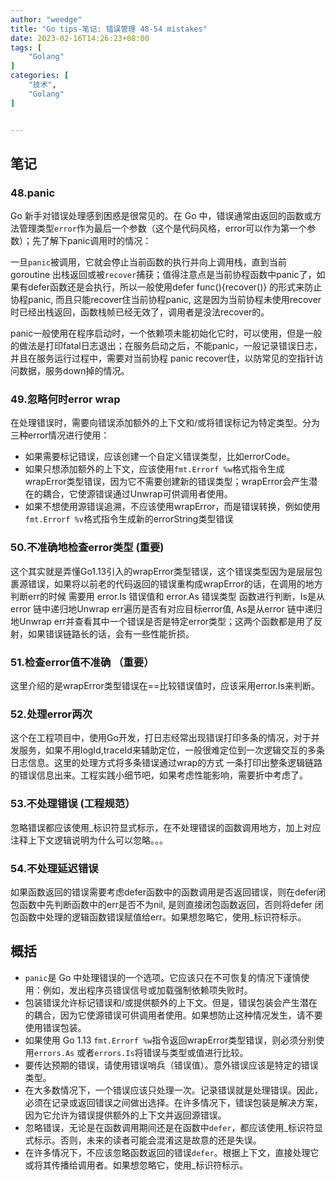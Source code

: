 ```yaml
---
author: "weedge"
title: "Go tips-笔记: 错误管理 48-54 mistakes"
date: 2023-02-16T14:26:23+08:00
tags: [
	"Golang"
]
categories: [
	"技术",
    "Golang"
]


---
```




## 笔记

### 48.panic

Go 新手对错误处理感到困惑是很常见的。在 Go 中，错误通常由返回的函数或方法管理类型`error`作为最后一个参数（这个是代码风格，error可以作为第一个参数）；先了解下panic调用时的情况：

一旦`panic`被调用，它就会停止当前函数的执行并向上调用栈，直到当前 goroutine 出栈返回或被`recover`捕获；值得注意点是当前协程函数中panic了，如果有defer函数还是会执行，所以一般使用defer func(){recover()} 的形式来防止协程panic,  而且只能recover住当前协程panic, 这是因为当前协程未使用recover时已经出栈返回，函数栈帧已经无效了，调用者是没法recover的。

panic一般使用在程序启动时，一个依赖项未能初始化它时，可以使用，但是一般的做法是打印fatal日志退出；在服务启动之后，不能panic，一般记录错误日志，并且在服务运行过程中，需要对当前协程 panic recover住，以防常见的空指针访问数据，服务down掉的情况。

### 49.忽略何时error wrap

在处理错误时，需要向错误添加额外的上下文和/或将错误标记为特定类型。分为三种error情况进行使用：

- 如果需要标记错误，应该创建一个自定义错误类型，比如errorCode。
- 如果只想添加额外的上下文，应该使用`fmt.Errorf %w`格式指令生成wrapError类型错误，因为它不需要创建新的错误类型；wrapError会产生潜在的耦合，它使源错误通过Unwrap可供调用者使用。
- 如果不想使用源错误追溯，不应该使用wrapError，而是错误转换，例如使用`fmt.Errorf %v`格式指令生成新的errorString类型错误

### 50.不准确地检查error类型 (重要)

这个其实就是弄懂Go1.13引入的wrapError类型错误，这个错误类型因为是层层包裹源错误，如果将以前老的代码返回的错误重构成wrapError的话，在调用的地方判断err的时候 需要用 error.Is 错误值和 error.As 错误类型 函数进行判断，Is是从error 链中递归地Unwrap err遍历是否有对应目标error值,  As是从error 链中递归地Unwrap err并查看其中一个错误是否是特定error类型；这两个函数都是用了反射，如果错误链路长的话，会有一些性能折损。

### 51.检查error值不准确 （重要）

这里介绍的是wrapError类型错误在==比较错误值时，应该采用error.Is来判断。

### 52.处理error两次

这个在工程项目中，使用Go开发，打日志经常出现错误打印多条的情况，对于并发服务，如果不用logId,traceId来辅助定位，一般很难定位到一次逻辑交互的多条日志信息。这里的处理方式将多条错误通过wrap的方式 一条打印出整条逻辑链路的错误信息出来。工程实践小细节吧，如果考虑性能影响，需要折中考虑了。

### 53.不处理错误 (工程规范）

忽略错误都应该使用_标识符显式标示，在不处理错误的函数调用地方，加上对应注释上下文逻辑说明为什么可以忽略。。。

### 54.不处理延迟错误

如果函数返回的错误需要考虑defer函数中的函数调用是否返回错误，则在defer闭包函数中先判断函数中的err是否不为nil, 是则直接闭包函数返回，否则将defer 闭包函数中处理的逻辑函数错误赋值给err。如果想忽略它，使用_标识符标示。

## 概括

- `panic`是 Go 中处理错误的一个选项。它应该只在不可恢复的情况下谨慎使用：例如，发出程序员错误信号或加载强制依赖项失败时。
- 包装错误允许标记错误和/或提供额外的上下文。但是，错误包装会产生潜在的耦合，因为它使源错误可供调用者使用。如果想防止这种情况发生，请不要使用错误包装。
- 如果使用 Go 1.13 `fmt.Errorf %w`指令返回wrapError类型错误，则必须分别使用`errors.As` 或者`errors.Is`将错误与类型或值进行比较。
- 要传达预期的错误，请使用错误哨兵（错误值）。意外错误应该是特定的错误类型。
- 在大多数情况下，一个错误应该只处理一次。记录错误就是处理错误。因此，必须在记录或返回错误之间做出选择。在许多情况下，错误包装是解决方案，因为它允许为错误提供额外的上下文并返回源错误。
- 忽略错误，无论是在函数调用期间还是在函数中`defer`，都应该使用_标识符显式标示。否则，未来的读者可能会混淆这是故意的还是失误。
- 在许多情况下，不应该忽略函数返回的错误`defer`。根据上下文，直接处理它或将其传播给调用者。如果想忽略它，使用_标识符标示。